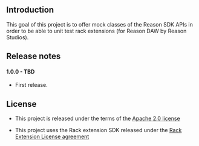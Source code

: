 Introduction
------------

This goal of this project is to offer mock classes of the Reason SDK APIs in order to be able to unit test rack extensions (for Reason DAW by Reason Studios).

Release notes
-------------

#### 1.0.0 - TBD

- First release.

License
-------

- This project is released under the terms of the [Apache 2.0 license](LICENSE.txt)

- This project uses the Rack extension SDK released under the [Rack Extension License agreement](RE_License.txt)
